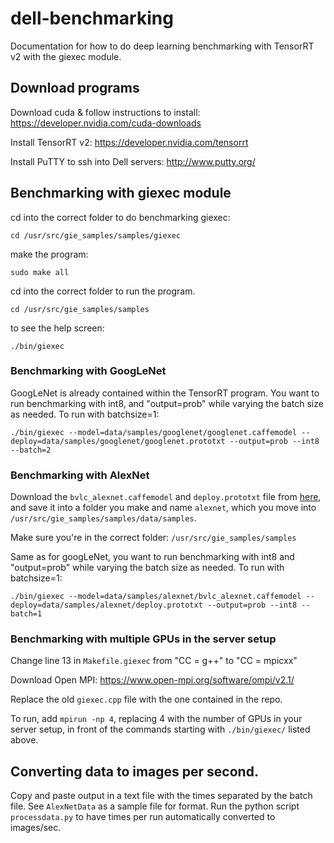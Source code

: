 # dell-benchmarking

Documentation for how to do deep learning benchmarking with TensorRT v2 with the giexec module.

## Download programs
Download cuda & follow instructions to install:
https://developer.nvidia.com/cuda-downloads

Install TensorRT v2:
https://developer.nvidia.com/tensorrt

Install PuTTY to ssh into Dell servers:
http://www.putty.org/

## Benchmarking with giexec module

cd into the correct folder to do benchmarking giexec:
```
cd /usr/src/gie_samples/samples/giexec
```

make the program:
```
sudo make all
```
cd into the correct folder to run the program.
```
cd /usr/src/gie_samples/samples
```
to see the help screen:
```
./bin/giexec
```
### Benchmarking with GoogLeNet 
GoogLeNet is already contained within the TensorRT program. You want to run benchmarking with int8, and "output=prob" while varying the batch size as needed.
To run with batchsize=1:
```
./bin/giexec --model=data/samples/googlenet/googlenet.caffemodel --deploy=data/samples/googlenet/googlenet.prototxt --output=prob --int8 --batch=2
```
### Benchmarking with AlexNet
Download the `bvlc_alexnet.caffemodel` and `deploy.prototxt` file from [here](https://github.com/yczeng/dell-benchmarking), and save it into a folder you make and name `alexnet`, which you move into `/usr/src/gie_samples/samples/data/samples`.

Make sure you're in the correct folder: `/usr/src/gie_samples/samples`

Same as for googLeNet, you want to run benchmarking with int8 and "output=prob" while varying the batch size as needed.
To run with batchsize=1:
```
./bin/giexec --model=data/samples/alexnet/bvlc_alexnet.caffemodel --deploy=data/samples/alexnet/deploy.prototxt --output=prob --int8 --batch=1
```
### Benchmarking with multiple GPUs in the server setup
Change line 13 in `Makefile.giexec` from "CC = g++" to "CC = mpicxx"

Download Open MPI: https://www.open-mpi.org/software/ompi/v2.1/

Replace the old `giexec.cpp` file with the one contained in the repo.

To run, add `mpirun -np 4`, replacing 4 with the number of GPUs in your server setup, in front of the commands starting with `./bin/giexec/` listed above.

## Converting data to images per second.
Copy and paste output in a text file with the times separated by the batch file. See `AlexNetData` as a sample file for format.
Run the python script `processdata.py` to have times per run automatically converted to images/sec.
